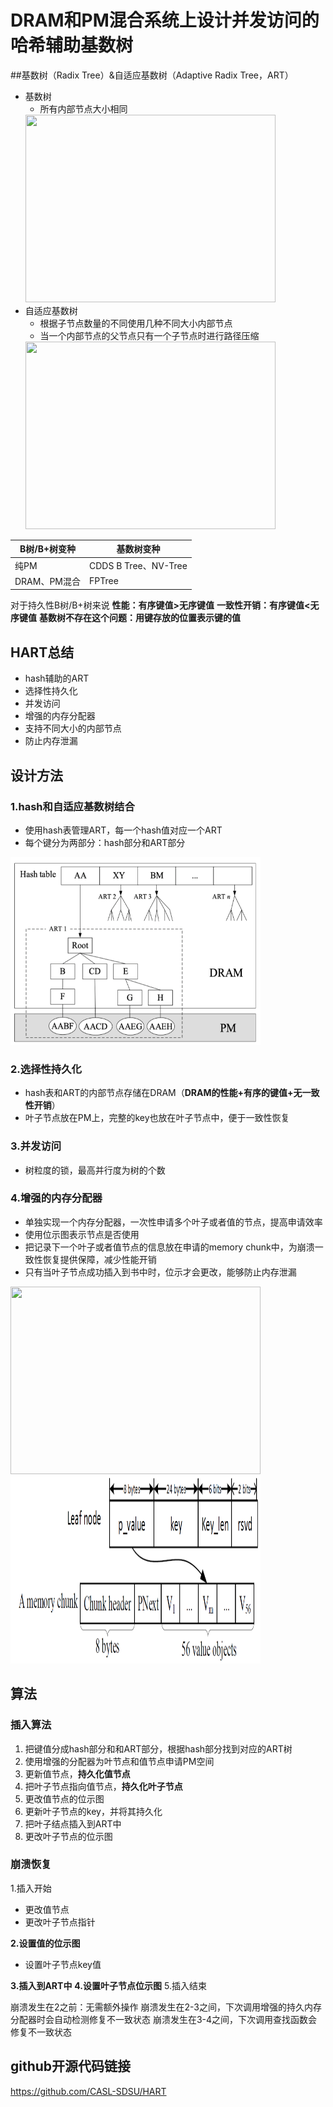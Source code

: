 # DRAM和PM混合系统上设计并发访问的哈希辅助基数树

##基数树（Radix Tree）&自适应基数树（Adaptive Radix Tree，ART）
+ 基数树
	+ 所有内部节点大小相同
	<img src="155683132_1_201903050645084.jfif" height="300" width="400" />
+ 自适应基数树
	+ 根据子节点数量的不同使用几种不同大小内部节点
	+ 当一个内部节点的父节点只有一个子节点时进行路径压缩
	<img src="图片2.emf" height="300" width="400" />


|B树/B+树变种  | 基数树变种
------------- | ------------
纯PM|CDDS B Tree、NV-Tree| WORT、WOART
DRAM、PM混合  | FPTree|HART

对于持久性B树/B+树来说
**性能：有序键值>无序键值**
**一致性开销：有序键值<无序键值**
**基数树不存在这个问题：用键存放的位置表示键的值**

## HART总结
+ hash辅助的ART
+ 选择性持久化
+ 并发访问
+ 增强的内存分配器
+ 支持不同大小的内部节点
+ 防止内存泄漏

## 设计方法
### 1.hash和自适应基数树结合
+ 使用hash表管理ART，每一个hash值对应一个ART
+ 每个键分为两部分：hash部分和ART部分
<img src="图片1.png" height="300" width="400" />

### 2.选择性持久化
+ hash表和ART的内部节点存储在DRAM（**DRAM的性能+有序的键值+无一致性开销**）
+ 叶子节点放在PM上，完整的key也放在叶子节点中，便于一致性恢复

### 3.并发访问	
+ 树粒度的锁，最高并行度为树的个数

### 4.增强的内存分配器
+ 单独实现一个内存分配器，一次性申请多个叶子或者值的节点，提高申请效率
+ 使用位示图表示节点是否使用
+ 把记录下一个叶子或者值节点的信息放在申请的memory chunk中，为崩溃一致性恢复提供保障，减少性能开销
+ 只有当叶子节点成功插入到书中时，位示才会更改，能够防止内存泄漏
<img src="图片4.emf" height="300" width="400" />
<img src="图片5.png" height="300" width="400" />

## 算法
### 插入算法
1. 把键值分成hash部分和和ART部分，根据hash部分找到对应的ART树
2. 使用增强的分配器为叶节点和值节点申请PM空间
3. 更新值节点，**持久化值节点**
4. 把叶子节点指向值节点，**持久化叶子节点**
5. 更改值节点的位示图
6. 更新叶子节点的key，并将其持久化
7. 把叶子结点插入到ART中
8. 更改叶子节点的位示图

### 崩溃恢复
1.插入开始
+ 更改值节点
+ 更改叶子节点指针

**2.设置值的位示图**
+ 设置叶子节点key值

**3.插入到ART中**
**4.设置叶子节点位示图**
5.插入结束

崩溃发生在2之前：无需额外操作
崩溃发生在2-3之间，下次调用增强的持久内存分配器时会自动检测修复不一致状态
崩溃发生在3-4之间，下次调用查找函数会修复不一致状态



## github开源代码链接
https://github.com/CASL-SDSU/HART


